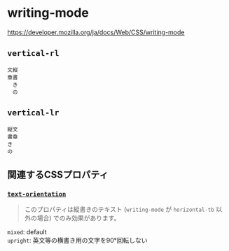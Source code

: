 # writing-mode

https://developer.mozilla.org/ja/docs/Web/CSS/writing-mode

## `vertical-rl`

```
文縦
章書
　き
　の
```

## `vertical-lr`

```
縦文
書章
き
の
```

## 関連するCSSプロパティ

### [`text-orientation`](https://developer.mozilla.org/ja/docs/Web/CSS/text-orientation)

> このプロパティは縦書きのテキスト (`writing-mode` が `horizontal-tb` 以外の場合) でのみ効果があります。

`mixed`: default  
`upright`: 英文等の横書き用の文字を90°回転しない
